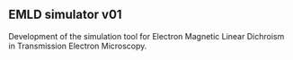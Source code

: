 ## EMLD simulator v01

Development of the simulation tool for Electron Magnetic Linear Dichroism in Transmission Electron Microscopy.

